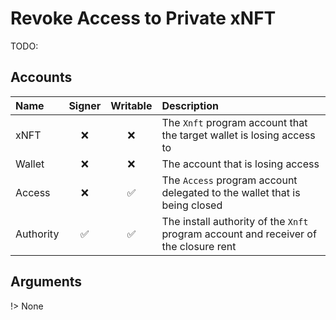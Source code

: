 # Revoke Access to Private xNFT

TODO:

## Accounts

| Name      | Signer | Writable | Description                                                                          |
| :-------- | :----: | :------: | :----------------------------------------------------------------------------------- |
| xNFT      |   ❌   |    ❌    | The `Xnft` program account that the target wallet is losing access to                |
| Wallet    |   ❌   |    ❌    | The account that is losing access                                                    |
| Access    |   ❌   |    ✅    | The `Access` program account delegated to the wallet that is being closed            |
| Authority |   ✅   |    ✅    | The install authority of the `Xnft` program account and receiver of the closure rent |

## Arguments

!> None
